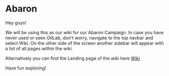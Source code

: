 # Abaron

Hey guys! 

We will be using this as our wiki for our Abaron Campaign. In case you have never used or seen GitLab, don't worry, navigate to the top navbar and select Wiki. On the other side of the screen another sidebar will appear with a list of all pages within the wiki.

Alternatively you can find the Landing page of the wiki here [Wiki](../../wikis/home)

Have fun exploring!


